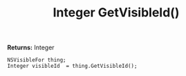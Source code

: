 ﻿---
uid: crmscript_ref_NSVisibleFor_GetVisibleId
title: Integer GetVisibleId()
intellisense: NSVisibleFor.GetVisibleId
keywords: NSVisibleFor, GetVisibleId
so.topic: reference
---



**Returns:** Integer


```crmscript
NSVisibleFor thing;
Integer visibleId  = thing.GetVisibleId();
```


